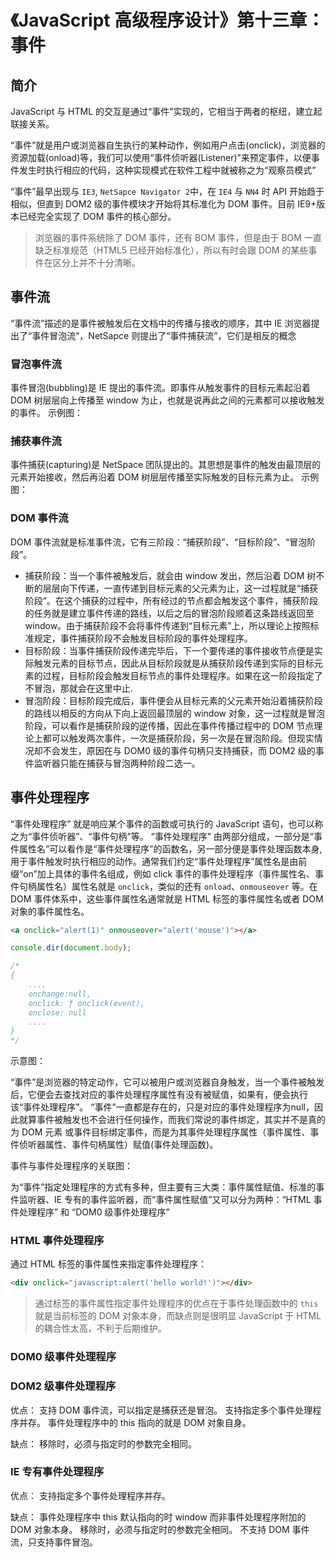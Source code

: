 # 《JavaScript 高级程序设计》第十三章：事件

## 简介

JavaScript 与 HTML 的交互是通过“事件”实现的，它相当于两者的枢纽，建立起联接关系。

“事件”就是用户或浏览器自生执行的某种动作，例如用户点击(onclick)，浏览器的资源加载(onload)等，我们可以使用“事件侦听器(Listener)”来预定事件，以便事件发生时执行相应的代码，这种实现模式在软件工程中就被称之为“观察员模式”

“事件”最早出现与 `IE3`, `NetSapce Navigator 2`中，在 `IE4` 与 `NN4` 时 API 开始趋于相似，但直到 DOM2 级的事件模块才开始将其标准化为 DOM 事件。目前 IE9+版本已经完全实现了 DOM 事件的核心部分。

> 浏览器的事件系统除了 DOM 事件，还有 BOM 事件，但是由于 BOM 一直缺乏标准规范（HTML5 已经开始标准化），所以有时会跟 DOM 的某些事件在区分上并不十分清晰。

## 事件流

“事件流”描述的是事件被触发后在文档中的传播与接收的顺序，其中 IE 浏览器提出了“事件冒泡流”，NetSapce 则提出了“事件捕获流”，它们是相反的概念

### 冒泡事件流

事件冒泡(bubbling)是 IE 提出的事件流。即事件从触发事件的目标元素起沿着 DOM 树层层向上传播至 window 为止，也就是说再此之间的元素都可以接收触发的事件。
示例图：

### 捕获事件流

事件捕获(capturing)是 NetSpace 团队提出的。其思想是事件的触发由最顶层的元素开始接收，然后再沿着 DOM 树层层传播至实际触发的目标元素为止。
示例图：

### DOM 事件流

DOM 事件流就是标准事件流，它有三阶段：“捕获阶段”、“目标阶段”、“冒泡阶段”。

- 捕获阶段：当一个事件被触发后，就会由 window 发出，然后沿着 DOM 树不断的层层向下传递，一直传递到目标元素的父元素为止，这一过程就是“捕获阶段”。在这个捕获的过程中，所有经过的节点都会触发这个事件，捕获阶段的任务就是建立事件传递的路线，以后之后的冒泡阶段顺着这条路线返回至 window。由于捕获阶段不会将事件传递到“目标元素”上，所以理论上按照标准规定，事件捕获阶段不会触发目标阶段的事件处理程序。
- 目标阶段：当事件捕获阶段传递完毕后，下一个要传递的事件接收节点便是实际触发元素的目标节点，因此从目标阶段就是从捕获阶段传递到实际的目标元素的过程，目标阶段会触发目标节点的事件处理程序。如果在这一阶段指定了不冒泡，那就会在这里中止.
- 冒泡阶段：目标阶段完成后，事件便会从目标元素的父元素开始沿着捕获阶段的路线以相反的方向从下向上返回最顶层的 window 对象，这一过程就是冒泡阶段，可以看作是捕获阶段的逆传播，因此在事件传播过程中的 DOM 节点理论上都可以触发两次事件，一次是捕获阶段，另一次是在冒泡阶段。但现实情况却不会发生，原因在与 DOM0 级的事件句柄只支持捕获，而 DOM2 级的事件监听器只能在捕获与冒泡两种阶段二选一。

## 事件处理程序

“事件处理程序” 就是响应某个事件的函数或可执行的 JavaScript 语句，也可以称之为“事件侦听器”、“事件句柄”等。
“事件处理程序” 由两部分组成，一部分是“事件属性名”可以看作是“事件处理程序”的函数名，另一部分便是事件处理函数本身,用于事件触发时执行相应的动作。通常我们约定“事件处理程序”属性名是由前缀“on”加上具体的事件名组成，例如 click 事件的事件处理程序（事件属性名、事件句柄属性名）属性名就是 `onclick`，类似的还有 `onload`、`onmouseover` 等。在 DOM 事件体系中，这些事件属性名通常就是 HTML 标签的事件属性名或者 DOM 对象的事件属性名。

```html
<a onclick="alert(1)" onmouseover="alert('mouse')"></a>
```

```js
console.dir(document.body);

/*
{   
    ....
    onchange:null,
    onclick: ƒ onclick(event),
    onclose: null
    ....
}
*/
```

示意图：

“事件”是浏览器的特定动作，它可以被用户或浏览器自身触发，当一个事件被触发后，它便会去查找对应的事件处理程序属性有没有被赋值，如果有，便会执行该“事件处理程序”。
“事件”一直都是存在的，只是对应的事件处理程序为null，因此就算事件被触发也不会进行任何操作，而我们常说的事件绑定，其实并不是真的为 DOM 元素 或事件目标绑定事件，而是为其事件处理程序属性（事件属性、事件侦听器属性、事件句柄属性）赋值(事件处理函数)。

事件与事件处理程序的关联图：


为“事件”指定处理程序的方式有多种，但主要有三大类：事件属性赋值、标准的事件监听器、IE 专有的事件监听器，而“事件属性赋值”又可以分为两种：“HTML 事件处理程序” 和 “DOM0 级事件处理程序”

### HTML 事件处理程序

通过 HTML 标签的事件属性来指定事件处理程序：

```html
<div onclick="javascript:alert('hello world!')"></div>
```

> 通过标签的事件属性指定事件处理程序的优点在于事件处理函数中的 `this` 就是当前标签的 DOM 对象本身，而缺点则是很明显 JavaScript 于 HTML 的耦合性太高，不利于后期维护。

### DOM0 级事件处理程序

### DOM2 级事件处理程序

优点：
支持 DOM 事件流，可以指定是捕获还是冒泡。
支持指定多个事件处理程序并存。
事件处理程序中的 this 指向的就是 DOM 对象自身。

缺点：
移除时，必须与指定时的参数完全相同。

### IE 专有事件处理程序

优点：
支持指定多个事件处理程序并存。

缺点：
事件处理程序中 this 默认指向的时 window 而非事件处理程序附加的 DOM 对象本身。
移除时，必须与指定时的参数完全相同。
不支持 DOM 事件流，只支持事件冒泡。
